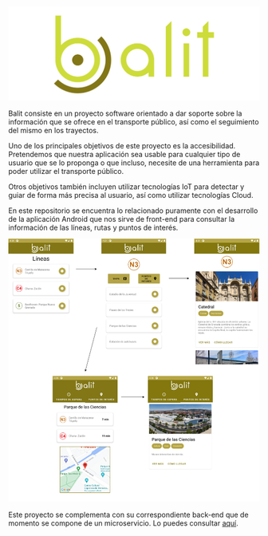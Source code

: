 ![get](./doc/img/logoBalit.png)

Balit consiste en un proyecto software orientado a dar soporte sobre la información que se ofrece en el transporte público, así como el seguimiento del mismo en los trayectos.

Uno de los principales objetivos de este proyecto es la accesibilidad. Pretendemos que nuestra aplicación sea usable para cualquier tipo de usuario que se lo proponga o que incluso, necesite de una herramienta para poder utilizar el transporte público.

Otros objetivos también incluyen utilizar tecnologías IoT para detectar y guiar de forma más precisa al usuario, así como utilizar tecnologías Cloud.

En este repositorio se encuentra lo relacionado puramente con el desarrollo de la aplicación Android que nos sirve de front-end para consultar la información de las líneas, rutas y puntos de interés.

![get](./doc/img/capturas%20app.png)

Este proyecto se complementa con su correspondiente back-end que de momento se compone de un microservicio. Lo puedes consultar [aquí](https://github.com/fer227/Balit).